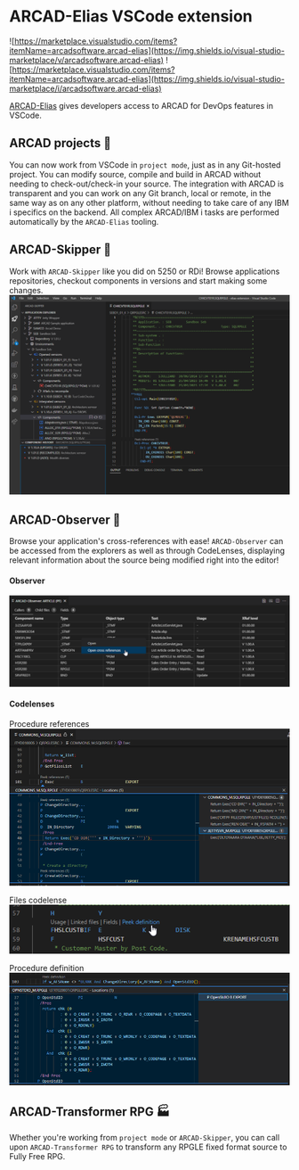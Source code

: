 # ARCAD-Elias VSCode extension
![https://marketplace.visualstudio.com/items?itemName=arcadsoftware.arcad-elias](https://img.shields.io/visual-studio-marketplace/v/arcadsoftware.arcad-elias)
![https://marketplace.visualstudio.com/items?itemName=arcadsoftware.arcad-elias](https://img.shields.io/visual-studio-marketplace/i/arcadsoftware.arcad-elias)

[ARCAD-Elias](https://marketplace.visualstudio.com/items?itemName=arcadsoftware.arcad-elias) gives developers access to ARCAD for DevOps features in VSCode.

## ARCAD projects 🔨
You can now work from VSCode in `project mode`, just as in any Git-hosted project. You can modify source, compile and build in ARCAD without needing to check-out/check-in your source. The integration with ARCAD is transparent and you can work on any Git branch, local or remote, in the same way as on any other platform, without needing to take care of any IBM i specifics on the backend. All complex ARCAD/IBM i tasks are performed automatically by the `ARCAD-Elias` tooling.

## ARCAD-Skipper 🚀
Work with `ARCAD-Skipper` like you did on 5250 or RDi! Browse applications repositories, checkout components in versions and start making some changes.
![skipper_001](assets/skipper_001.png)

## ARCAD-Observer 🔎
Browse your application's cross-references with ease! `ARCAD-Observer` can be accessed from the explorers as well as through CodeLenses, displaying relevant information about the source being modified right into the editor!

<!-- tabs:start -->
#### **Observer**
![observer_001](assets/observer_001.png)

#### **Codelenses**
Procedure references<br />
![codelense_001](assets/codelense_001.png)

Files codelense<br />
![codelense_002](assets/codelense_002.png)

Procedure definition<br />
![codelense_002](assets/codelense_003.png)

<!-- tabs:end -->

## ARCAD-Transformer RPG 🏭
Whether you're working from `project mode` or `ARCAD-Skipper`, you can call upon `ARCAD-Transformer RPG` to transform any RPGLE fixed format source to Fully Free RPG.